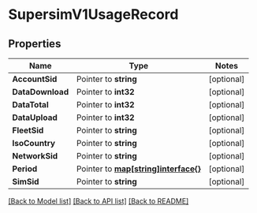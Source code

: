 # SupersimV1UsageRecord

## Properties
Name | Type | Notes
------------ | ------------- | -------------
**AccountSid** | Pointer to **string** | [optional] 
**DataDownload** | Pointer to **int32** | [optional] 
**DataTotal** | Pointer to **int32** | [optional] 
**DataUpload** | Pointer to **int32** | [optional] 
**FleetSid** | Pointer to **string** | [optional] 
**IsoCountry** | Pointer to **string** | [optional] 
**NetworkSid** | Pointer to **string** | [optional] 
**Period** | Pointer to [**map[string]interface{}**](.md) | [optional] 
**SimSid** | Pointer to **string** | [optional] 

[[Back to Model list]](../README.md#documentation-for-models) [[Back to API list]](../README.md#documentation-for-api-endpoints) [[Back to README]](../README.md)


